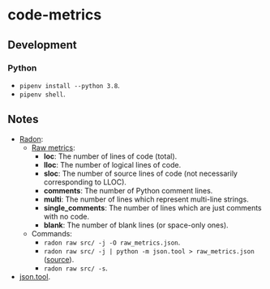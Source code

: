 # code-metrics

## Development

### Python

- `pipenv install --python 3.8`.
- `pipenv shell`.

## Notes

- [Radon](https://github.com/rubik/radon):
  - [Raw metrics](https://github.com/rubik/radon/blob/master/radon/raw.py):
    - **loc**: The number of lines of code (total).
    - **lloc**: The number of logical lines of code.
    - **sloc**: The number of source lines of code (not necessarily corresponding to LLOC).
    - **comments**: The number of Python comment lines.
    - **multi**: The number of lines which represent multi-line strings.
    - **single_comments**: The number of lines which are just comments with no code.
    - **blank**: The number of blank lines (or space-only ones).
  - Commands:
    - `radon raw src/ -j -O raw_metrics.json`.
    - `radon raw src/ -j | python -m json.tool > raw_metrics.json` ([source](https://stackoverflow.com/a/1920585)).
    - `radon raw src/ -s`.
- [json.tool](https://docs.python.org/3/library/json.html#module-json.tool).
